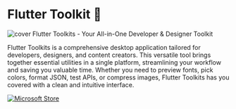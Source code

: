 # Flutter Toolkit 🥇
![cover](https://github.com/tranhuudang/flutter_toolkit/assets/banner.png?raw=true)
Flutter Toolkits - Your All-in-One Developer & Designer Toolkit

Flutter Toolkits is a comprehensive desktop application tailored for developers, designers, and content creators. 
This versatile tool brings together essential utilities in a single platform, streamlining your workflow and saving you valuable time. 
Whether you need to preview fonts, pick colors, format JSON, test APIs, or compress images, Flutter Toolkits has you covered with a clean and intuitive interface.


[![Microsoft Store](https://img.shields.io/badge/Microsoft_Store-0078D4?style=for-the-badge&logo=microsoft&logoColor=white)](https://www.microsoft.com/store/productId/9NM16ZPQH6BZ?ocid=pdpshare)
